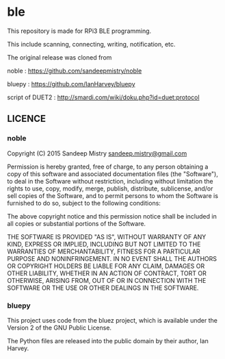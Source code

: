 # ble

This repository is made for RPi3 BLE programming.

This include scanning, connecting, writing, notification, etc.

The original release was cloned from

noble : https://github.com/sandeepmistry/noble

bluepy : https://github.com/IanHarvey/bluepy

script of DUET2 : http://smardi.com/wiki/doku.php?id=duet:protocol
    
## LICENCE

### noble

Copyright (C) 2015 Sandeep Mistry sandeep.mistry@gmail.com

Permission is hereby granted, free of charge, to any person obtaining a copy of this software and associated documentation files (the "Software"), to deal in the Software without restriction, including without limitation the rights to use, copy, modify, merge, publish, distribute, sublicense, and/or sell copies of the Software, and to permit persons to whom the Software is furnished to do so, subject to the following conditions:

The above copyright notice and this permission notice shall be included in all copies or substantial portions of the Software.

THE SOFTWARE IS PROVIDED "AS IS", WITHOUT WARRANTY OF ANY KIND, EXPRESS OR IMPLIED, INCLUDING BUT NOT LIMITED TO THE WARRANTIES OF MERCHANTABILITY, FITNESS FOR A PARTICULAR PURPOSE AND NONINFRINGEMENT. IN NO EVENT SHALL THE AUTHORS OR COPYRIGHT HOLDERS BE LIABLE FOR ANY CLAIM, DAMAGES OR OTHER LIABILITY, WHETHER IN AN ACTION OF CONTRACT, TORT OR OTHERWISE, ARISING FROM, OUT OF OR IN CONNECTION WITH THE SOFTWARE OR THE USE OR OTHER DEALINGS IN THE SOFTWARE.

### bluepy

This project uses code from the bluez project, which is available under the Version 2 of the GNU Public License.

The Python files are released into the public domain by their author, Ian Harvey.
